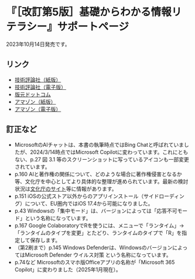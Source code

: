# 『［改訂第5版］基礎からわかる情報リテラシー』サポートページ
2023年10月14日発売です。

## リンク
- [技術評論社（紙版）](https://direct.gihyo.jp/view/item/000000003188)
- [技術評論社（電子版）](https://gihyo.jp/dp/ebook/2023/978-4-297-13766-3)
- [版元ドットコム](https://gihyo.jp/book/2023/978-4-297-13765-6)
- [アマゾン（紙版）](https://www.amazon.co.jp/%EF%BC%BB%E6%94%B9%E8%A8%82%E7%AC%AC5%E7%89%88%EF%BC%BD%E5%9F%BA%E7%A4%8E%E3%81%8B%E3%82%89%E3%82%8F%E3%81%8B%E3%82%8B%E6%83%85%E5%A0%B1%E3%83%AA%E3%83%86%E3%83%A9%E3%82%B7%E3%83%BC-%E6%A3%AE%E6%9C%AC-%E5%B0%9A%E4%B9%8B/dp/4297137658)
- [アマゾン（電子版）](https://www.amazon.co.jp/%EF%BC%BB%E6%94%B9%E8%A8%82%E7%AC%AC5%E7%89%88%EF%BC%BD%E5%9F%BA%E7%A4%8E%E3%81%8B%E3%82%89%E3%82%8F%E3%81%8B%E3%82%8B%E6%83%85%E5%A0%B1%E3%83%AA%E3%83%86%E3%83%A9%E3%82%B7%E3%83%BC-%E6%A3%AE%E6%9C%AC-%E5%B0%9A%E4%B9%8B-ebook/dp/B0CJTTJX2K/)

## 訂正など
- MicrosoftのAIチャットは、本書の執筆時点ではBing Chatと呼ばれていましたが、2024/3/14時点ではMicrosoft Copilotに変わっています。これにともない、p.27 図 3.1
等のスクリーンショットに写っているアイコンも一部変更されています。
- p.160 AIと著作権の関係について、どのような場合に著作権侵害となるか等、文化庁を中心としてより具体的な整理が進められています。最新の検討状況は[文化庁のサイト](https://www.bunka.go.jp/seisaku/chosakuken/index.html)等に情報があります。
- p.151 iOSの公式ストア以外からのアプリインストール（サイドローディング）について、EU圏内ではiOS 17.4から可能になりました。
- p.43 Windowsの「集中モード」は、バージョンによっては「応答不可モード」という名称になっています。
- p.167 Google ColaboratoryでRを使うには、メニューで「ランタイム」→「ランタイムのタイプを変更」とたどり、ランタイムのタイプで「R」を指定して保存します。
- （第2刷まで）p.145 Windows Defenderは、WindowsのバージョンによってはMicrosoft Defender ウイルス対策 という名称になっています。
- p.74など Microsoftのスマホ版Officeアプリの名称が「Microsoft 365 Copilot」に変わりました（2025年1月現在）。
